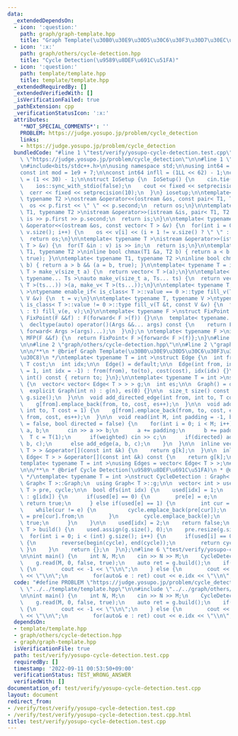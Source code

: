 ```yaml
---
data:
  _extendedDependsOn:
  - icon: ':question:'
    path: graph/graph-template.hpp
    title: "Graph Template(\u30B0\u30E9\u30D5\u30C6\u30F3\u30D7\u30EC\u30FC\u30C8)"
  - icon: ':x:'
    path: graph/others/cycle-detection.hpp
    title: "Cycle Detection(\u9589\u8DEF\u691C\u51FA)"
  - icon: ':question:'
    path: template/template.hpp
    title: template/template.hpp
  _extendedRequiredBy: []
  _extendedVerifiedWith: []
  _isVerificationFailed: true
  _pathExtension: cpp
  _verificationStatusIcon: ':x:'
  attributes:
    '*NOT_SPECIAL_COMMENTS*': ''
    PROBLEM: https://judge.yosupo.jp/problem/cycle_detection
    links:
    - https://judge.yosupo.jp/problem/cycle_detection
  bundledCode: "#line 1 \"test/verify/yosupo-cycle-detection.test.cpp\"\n#define PROBLEM\
    \ \"https://judge.yosupo.jp/problem/cycle_detection\"\n\n#line 1 \"template/template.hpp\"\
    \n#include<bits/stdc++.h>\n\nusing namespace std;\n\nusing int64 = long long;\n\
    const int mod = 1e9 + 7;\n\nconst int64 infll = (1LL << 62) - 1;\nconst int inf\
    \ = (1 << 30) - 1;\n\nstruct IoSetup {\n  IoSetup() {\n    cin.tie(nullptr);\n\
    \    ios::sync_with_stdio(false);\n    cout << fixed << setprecision(10);\n  \
    \  cerr << fixed << setprecision(10);\n  }\n} iosetup;\n\ntemplate< typename T1,\
    \ typename T2 >\nostream &operator<<(ostream &os, const pair< T1, T2 >& p) {\n\
    \  os << p.first << \" \" << p.second;\n  return os;\n}\n\ntemplate< typename\
    \ T1, typename T2 >\nistream &operator>>(istream &is, pair< T1, T2 > &p) {\n \
    \ is >> p.first >> p.second;\n  return is;\n}\n\ntemplate< typename T >\nostream\
    \ &operator<<(ostream &os, const vector< T > &v) {\n  for(int i = 0; i < (int)\
    \ v.size(); i++) {\n    os << v[i] << (i + 1 != v.size() ? \" \" : \"\");\n  }\n\
    \  return os;\n}\n\ntemplate< typename T >\nistream &operator>>(istream &is, vector<\
    \ T > &v) {\n  for(T &in : v) is >> in;\n  return is;\n}\n\ntemplate< typename\
    \ T1, typename T2 >\ninline bool chmax(T1 &a, T2 b) { return a < b && (a = b,\
    \ true); }\n\ntemplate< typename T1, typename T2 >\ninline bool chmin(T1 &a, T2\
    \ b) { return a > b && (a = b, true); }\n\ntemplate< typename T = int64 >\nvector<\
    \ T > make_v(size_t a) {\n  return vector< T >(a);\n}\n\ntemplate< typename T,\
    \ typename... Ts >\nauto make_v(size_t a, Ts... ts) {\n  return vector< decltype(make_v<\
    \ T >(ts...)) >(a, make_v< T >(ts...));\n}\n\ntemplate< typename T, typename V\
    \ >\ntypename enable_if< is_class< T >::value == 0 >::type fill_v(T &t, const\
    \ V &v) {\n  t = v;\n}\n\ntemplate< typename T, typename V >\ntypename enable_if<\
    \ is_class< T >::value != 0 >::type fill_v(T &t, const V &v) {\n  for(auto &e\
    \ : t) fill_v(e, v);\n}\n\ntemplate< typename F >\nstruct FixPoint : F {\n  explicit\
    \ FixPoint(F &&f) : F(forward< F >(f)) {}\n\n  template< typename... Args >\n\
    \  decltype(auto) operator()(Args &&... args) const {\n    return F::operator()(*this,\
    \ forward< Args >(args)...);\n  }\n};\n \ntemplate< typename F >\ninline decltype(auto)\
    \ MFP(F &&f) {\n  return FixPoint< F >{forward< F >(f)};\n}\n#line 4 \"test/verify/yosupo-cycle-detection.test.cpp\"\
    \n\n#line 2 \"graph/others/cycle-detection.hpp\"\n\n#line 2 \"graph/graph-template.hpp\"\
    \n\n/**\n * @brief Graph Template(\u30B0\u30E9\u30D5\u30C6\u30F3\u30D7\u30EC\u30FC\
    \u30C8)\n */\ntemplate< typename T = int >\nstruct Edge {\n  int from, to;\n \
    \ T cost;\n  int idx;\n\n  Edge() = default;\n\n  Edge(int from, int to, T cost\
    \ = 1, int idx = -1) : from(from), to(to), cost(cost), idx(idx) {}\n\n  operator\
    \ int() const { return to; }\n};\n\ntemplate< typename T = int >\nstruct Graph\
    \ {\n  vector< vector< Edge< T > > > g;\n  int es;\n\n  Graph() = default;\n\n\
    \  explicit Graph(int n) : g(n), es(0) {}\n\n  size_t size() const {\n    return\
    \ g.size();\n  }\n\n  void add_directed_edge(int from, int to, T cost = 1) {\n\
    \    g[from].emplace_back(from, to, cost, es++);\n  }\n\n  void add_edge(int from,\
    \ int to, T cost = 1) {\n    g[from].emplace_back(from, to, cost, es);\n    g[to].emplace_back(to,\
    \ from, cost, es++);\n  }\n\n  void read(int M, int padding = -1, bool weighted\
    \ = false, bool directed = false) {\n    for(int i = 0; i < M; i++) {\n      int\
    \ a, b;\n      cin >> a >> b;\n      a += padding;\n      b += padding;\n    \
    \  T c = T(1);\n      if(weighted) cin >> c;\n      if(directed) add_directed_edge(a,\
    \ b, c);\n      else add_edge(a, b, c);\n    }\n  }\n\n  inline vector< Edge<\
    \ T > > &operator[](const int &k) {\n    return g[k];\n  }\n\n  inline const vector<\
    \ Edge< T > > &operator[](const int &k) const {\n    return g[k];\n  }\n};\n\n\
    template< typename T = int >\nusing Edges = vector< Edge< T > >;\n#line 4 \"graph/others/cycle-detection.hpp\"\
    \n\n/**\n * @brief Cycle Detection(\u9589\u8DEF\u691C\u51FA)\n * @docs docs/cycle-detection.md\n\
    \ */\ntemplate< typename T = int >\nstruct CycleDetection : Graph< T > {\n  using\
    \ Graph< T >::Graph;\n  using Graph< T >::g;\n\n  vector< int > used;\n  Edges<\
    \ T > pre, cycle;\n\n  bool dfs(int idx) {\n    used[idx] = 1;\n    for(auto &e\
    \ : g[idx]) {\n      if(used[e] == 0) {\n        pre[e] = e;\n        if(dfs(e))\
    \ return true;\n      } else if(used[e] == 1) {\n        int cur = idx;\n    \
    \    while(cur != e) {\n          cycle.emplace_back(pre[cur]);\n          cur\
    \ = pre[cur].from;\n        }\n        cycle.emplace_back(e);\n        return\
    \ true;\n      }\n    }\n\n    used[idx] = 2;\n    return false;\n  }\n\n  Edges<\
    \ T > build() {\n    used.assign(g.size(), 0);\n    pre.resize(g.size());\n  \
    \  for(int i = 0; i < (int) g.size(); i++) {\n      if(used[i] == 0 && dfs(i))\
    \ {\n        reverse(begin(cycle), end(cycle));\n        return cycle;\n     \
    \ }\n    }\n    return {};\n  }\n};\n#line 6 \"test/verify/yosupo-cycle-detection.test.cpp\"\
    \n\nint main() {\n    int N, M;\n    cin >> N >> M;\n    CycleDetection<> g(N);\n\
    \    g.read(M, 0, false, true);\n    auto ret = g.build();\n    if(ret.empty())\
    \ {\n        cout << -1 << \"\\n\";\n    } else {\n        cout << ret.size()\
    \ << \"\\n\";\n        for(auto& e : ret) cout << e.idx << \"\\n\";\n    }\n}\n"
  code: "#define PROBLEM \"https://judge.yosupo.jp/problem/cycle_detection\"\n\n#include\
    \ \"../../template/template.hpp\"\n\n#include \"../../graph/others/cycle-detection.hpp\"\
    \n\nint main() {\n    int N, M;\n    cin >> N >> M;\n    CycleDetection<> g(N);\n\
    \    g.read(M, 0, false, true);\n    auto ret = g.build();\n    if(ret.empty())\
    \ {\n        cout << -1 << \"\\n\";\n    } else {\n        cout << ret.size()\
    \ << \"\\n\";\n        for(auto& e : ret) cout << e.idx << \"\\n\";\n    }\n}\n"
  dependsOn:
  - template/template.hpp
  - graph/others/cycle-detection.hpp
  - graph/graph-template.hpp
  isVerificationFile: true
  path: test/verify/yosupo-cycle-detection.test.cpp
  requiredBy: []
  timestamp: '2022-09-11 00:53:50+09:00'
  verificationStatus: TEST_WRONG_ANSWER
  verifiedWith: []
documentation_of: test/verify/yosupo-cycle-detection.test.cpp
layout: document
redirect_from:
- /verify/test/verify/yosupo-cycle-detection.test.cpp
- /verify/test/verify/yosupo-cycle-detection.test.cpp.html
title: test/verify/yosupo-cycle-detection.test.cpp
---
```

